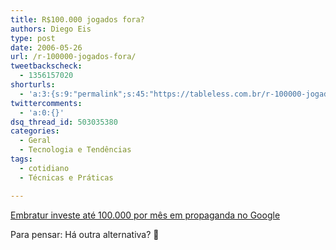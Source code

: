 ```yaml
---
title: R$100.000 jogados fora?
authors: Diego Eis
type: post
date: 2006-05-26
url: /r-100000-jogados-fora/
tweetbackscheck:
  - 1356157020
shorturls:
  - 'a:3:{s:9:"permalink";s:45:"https://tableless.com.br/r-100000-jogados-fora";s:7:"tinyurl";s:26:"https://tinyurl.com/3fna3f8";s:4:"isgd";s:19:"https://is.gd/u7LnUv";}'
twittercomments:
  - 'a:0:{}'
dsq_thread_id: 503035380
categories:
  - Geral
  - Tecnologia e Tendências
tags:
  - cotidiano
  - Técnicas e Práticas

---
```

[Embratur investe até 100.000 por mês em propaganda no Google][1]
  
Para pensar: Há outra alternativa? 🙂

 [1]: https://undergoogle.blogspot.com/2006/05/embratur-investe-at-r-100-mil-por-ms.html